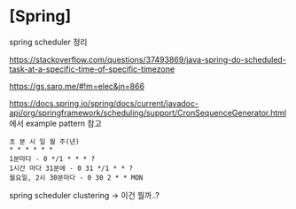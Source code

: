 # [Spring]



spring scheduler 정리


https://stackoverflow.com/questions/37493869/java-spring-do-scheduled-task-at-a-specific-time-of-specific-timezone

https://gs.saro.me/#!m=elec&jn=866

https://docs.spring.io/spring/docs/current/javadoc-api/org/springframework/scheduling/support/CronSequenceGenerator.html
에서 example pattern 참고


```
초 분 시 일 월 주(년)
* * * * * *
1분마다 - 0 */1 * * * ?
1시간 마다 31분에 - 0 31 */1 * * ?
월요일, 2시 30분마다 - 0 30 2 * * MON
```


spring scheduler clustering -> 이건 뭘까..?



